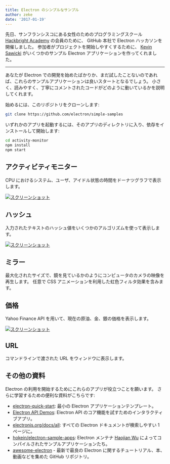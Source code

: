 ```yaml
---
title: Electron のシンプルなサンプル
author: zeke
date: '2017-01-19'
---
```


先日、サンフランシスコにある女性のためのプログラミングスクール [Hackbright Academy](https://hackbrightacademy.com) の会員のために、 GitHub 本社で Electron ハッカソンを開催しました。 参加者がプロジェクトを開始しやすくするために、 [Kevin Sawicki](https://github.com/kevinsawicki) がいくつかのサンプル Electron アプリケーションを作ってくれました。

---

あなたが Electron での開発を始めたばかりか、まだ試したことないのであれば、これらのサンプルアプリケーションは良いスタートとなるでしょう。 小さく、読みやすく、丁寧にコメントされたコードがどのように動いているかを説明してくれます。

始めるには、このリポジトリをクローンします:

```sh
git clone https://github.com/electron/simple-samples
```

いずれかのアプリを起動するには、そのアプリのディレクトリに入り、依存をインストールして開始します:

```sh
cd activity-monitor
npm install
npm start
```

## アクティビティモニター

CPU におけるシステム、ユーザ、アイドル状態の時間をドーナツグラフで表示します。

[![スクリーンショット](https://cloud.githubusercontent.com/assets/671378/20894933/3882a328-bacc-11e6-865b-4bc1c5ac7ec7.png)](https://github.com/kevinsawicki/electron-samples/tree/master/activity-monitor)

## ハッシュ

入力されたテキストのハッシュ値をいくつかのアルゴリズムを使って表示します。

[![スクリーンショット](https://cloud.githubusercontent.com/assets/671378/21204178/de96fa12-c20a-11e6-8e94-f5b16e676eee.png)](https://github.com/kevinsawicki/electron-samples/tree/master/hash)

## ミラー

最大化されたサイズで、鏡を見ているかのようにコンピュータのカメラの映像を再生します。 任意で CSS アニメーションを利用した虹色フィルタ効果を含みます。

## 価格

Yahoo Finance API を用いて、現在の原油、金、銀の価格を表示します。

[![スクリーンショット](https://cloud.githubusercontent.com/assets/671378/21198004/6e7a3798-c1f2-11e6-8228-495de90b7797.png)](https://github.com/kevinsawicki/electron-samples/tree/master/prices)

## URL

コマンドラインで渡された URL をウィンドウに表示します。

## その他の資料

Electron の利用を開始するためにこれらのアプリが役立つことを願います。 さらに学習するための便利な資料がこちらです:

- [electron-quick-start](https://github.com/electron/electron-quick-start): 最小の Electron アプリケーションテンプレート。
- [Electron API Demos](https://github.com/electron/electron-api-demos): Electron API のコア機能を試すためのインタラクティブアプリ。
- [electronjs.org/docs/all](https://electronjs.org/docs/all/): すべての Electron ドキュメントが検索しやすい 1 ページに。
- [hokein/electron-sample-apps](https://github.com/hokein/electron-sample-apps): Electron メンテナ [Haojian Wu](https://github.com/hokein) によってコンパイルされたサンプルアプリケーションたち。
- [awesome-electron](https://github.com/sindresorhus/awesome-electron) - 最新で最良の Electron に関するチュートリアル、本、動画などを集めた GitHub リポジトリ。